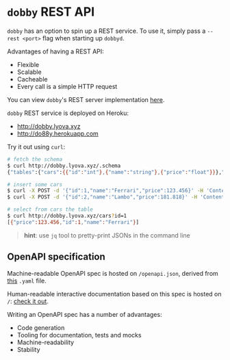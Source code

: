# `dobby` REST API

`dobby` has an option to spin up a REST service. To use it, simply pass a `--rest <port>` flag when starting up `dobbyd`.

Advantages of having a REST API:

- Flexible
- Scalable
- Cacheable
- Every call is a simple HTTP request

You can view `dobby`'s REST server implementation [here](../src/rest.rs).

`dobby` REST service is deployed on Heroku:
- http://dobby.lyova.xyz
- http://do88y.herokuapp.com

Try it out using `curl`:

```bash
# fetch the schema
$ curl http://dobby.lyova.xyz/.schema
{"tables":{"cars":{{"id":"int"},{"name":"string"},{"price":"float"}}},"name":"test-db","kind":"dobby"}

# insert some cars
$ curl -X POST -d '{"id":1,"name":"Ferrari","price":123.456}' -H 'Content-Type: application/json' http://dobby.lyova.xyz/cars
$ curl -X POST -d '{"id":2,"name":"Lambo","price":181.818}' -H 'Content-Type: application/json' http://dobby.lyova.xyz/cars

# select from cars the table
$ curl http://dobby.lyova.xyz/cars?id=1
[{"price":123.456,"id":1,"name":"Ferrari"}]
```

> **hint**: use `jq` tool to pretty-print JSONs in the command line

## OpenAPI specification

Machine-readable OpenAPI spec is hosted on `/openapi.json`, derived from [this](../openapi.yaml) `.yaml` file.

Human-readable interactive documentation based on this spec is hosted on `/`: [check it out](http://dobby.lyova.xyz).

Writing an OpenAPI spec has a number of advantages:

- Code generation
- Tooling for documentation, tests and mocks
- Machine-readability
- Stability
